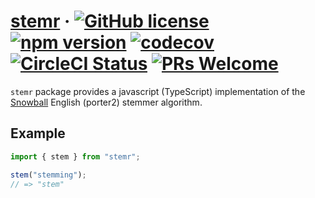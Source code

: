 # [stemr](https://github.com/localvoid/stemr) &middot; [![GitHub license](https://img.shields.io/badge/license-MIT-blue.svg)](https://github.com/localvoid/stemr/blob/master/LICENSE) [![npm version](https://img.shields.io/npm/v/stemr.svg)](https://www.npmjs.com/package/stemr) [![codecov](https://codecov.io/gh/localvoid/stemr/branch/master/graph/badge.svg)](https://codecov.io/gh/localvoid/stemr) [![CircleCI Status](https://circleci.com/gh/localvoid/stemr.svg?style=shield&circle-token=:circle-token)](https://circleci.com/gh/localvoid/stemr) [![PRs Welcome](https://img.shields.io/badge/PRs-welcome-brightgreen.svg)](https://github.com/localvoid/stemr)

`stemr` package provides a javascript (TypeScript) implementation of the [Snowball](http://snowball.tartarus.org/)
English (porter2) stemmer algorithm.

## Example

```ts
import { stem } from "stemr";

stem("stemming");
// => "stem"
```
